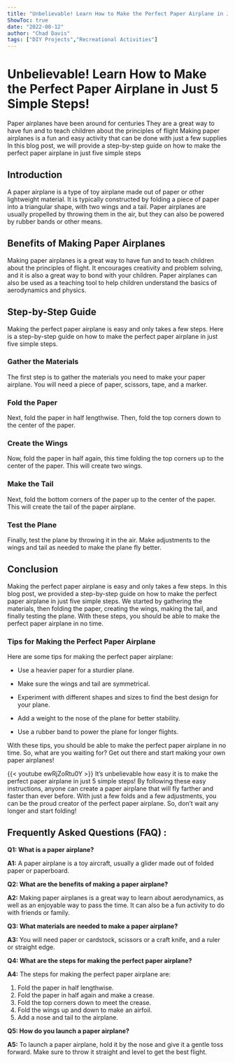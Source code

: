 ```yaml
---
title: "Unbelievable! Learn How to Make the Perfect Paper Airplane in Just 5 Simple Steps!"
ShowToc: true 
date: "2022-08-12"
author: "Chad Davis" 
tags: ["DIY Projects","Recreational Activities"]
---
```

# Unbelievable! Learn How to Make the Perfect Paper Airplane in Just 5 Simple Steps!

Paper airplanes have been around for centuries They are a great way to have fun and to teach children about the principles of flight Making paper airplanes is a fun and easy activity that can be done with just a few supplies In this blog post, we will provide a step-by-step guide on how to make the perfect paper airplane in just five simple steps

## Introduction

A paper airplane is a type of toy airplane made out of paper or other lightweight material. It is typically constructed by folding a piece of paper into a triangular shape, with two wings and a tail. Paper airplanes are usually propelled by throwing them in the air, but they can also be powered by rubber bands or other means.

## Benefits of Making Paper Airplanes

Making paper airplanes is a great way to have fun and to teach children about the principles of flight. It encourages creativity and problem solving, and it is also a great way to bond with your children. Paper airplanes can also be used as a teaching tool to help children understand the basics of aerodynamics and physics.

## Step-by-Step Guide

Making the perfect paper airplane is easy and only takes a few steps. Here is a step-by-step guide on how to make the perfect paper airplane in just five simple steps.

### Gather the Materials

The first step is to gather the materials you need to make your paper airplane. You will need a piece of paper, scissors, tape, and a marker.

### Fold the Paper

Next, fold the paper in half lengthwise. Then, fold the top corners down to the center of the paper.

### Create the Wings

Now, fold the paper in half again, this time folding the top corners up to the center of the paper. This will create two wings.

### Make the Tail

Next, fold the bottom corners of the paper up to the center of the paper. This will create the tail of the paper airplane.

### Test the Plane

Finally, test the plane by throwing it in the air. Make adjustments to the wings and tail as needed to make the plane fly better.

## Conclusion

Making the perfect paper airplane is easy and only takes a few steps. In this blog post, we provided a step-by-step guide on how to make the perfect paper airplane in just five simple steps. We started by gathering the materials, then folding the paper, creating the wings, making the tail, and finally testing the plane. With these steps, you should be able to make the perfect paper airplane in no time.

### Tips for Making the Perfect Paper Airplane

Here are some tips for making the perfect paper airplane:

- Use a heavier paper for a sturdier plane.

- Make sure the wings and tail are symmetrical.

- Experiment with different shapes and sizes to find the best design for your plane.

- Add a weight to the nose of the plane for better stability.

- Use a rubber band to power the plane for longer flights.

With these tips, you should be able to make the perfect paper airplane in no time. So, what are you waiting for? Get out there and start making your own paper airplanes!

{{< youtube ewRjZoRtu0Y >}} 
It’s unbelievable how easy it is to make the perfect paper airplane in just 5 simple steps! By following these easy instructions, anyone can create a paper airplane that will fly farther and faster than ever before. With just a few folds and a few adjustments, you can be the proud creator of the perfect paper airplane. So, don’t wait any longer and start folding!

## Frequently Asked Questions (FAQ) :
**Q1: What is a paper airplane?**

**A1:** A paper airplane is a toy aircraft, usually a glider made out of folded paper or paperboard.

**Q2: What are the benefits of making a paper airplane?**

**A2:** Making paper airplanes is a great way to learn about aerodynamics, as well as an enjoyable way to pass the time. It can also be a fun activity to do with friends or family.

**Q3: What materials are needed to make a paper airplane?**

**A3:** You will need paper or cardstock, scissors or a craft knife, and a ruler or straight edge.

**Q4: What are the steps for making the perfect paper airplane?**

**A4:** The steps for making the perfect paper airplane are: 
1. Fold the paper in half lengthwise. 
2. Fold the paper in half again and make a crease.
3. Fold the top corners down to meet the crease.
4. Fold the wings up and down to make an airfoil. 
5. Add a nose and tail to the airplane.

**Q5: How do you launch a paper airplane?**

**A5:** To launch a paper airplane, hold it by the nose and give it a gentle toss forward. Make sure to throw it straight and level to get the best flight.




